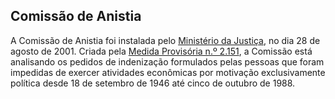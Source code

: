 Comissão de Anistia
---

A Comissão de Anistia foi instalada pelo [Ministério da Justiça][MJ], no dia 28 de agosto de 2001. Criada pela [Medida Provisória n.º 2.151][MP2151], a Comissão está analisando os pedidos de indenização formulados pelas pessoas que foram impedidas de exercer atividades econômicas por motivação exclusivamente política desde 18 de setembro de 1946 até cinco de outubro de 1988.

[MJ]:/orgao/ministerio-da-justica-mj
[MP2151]:http://www.planalto.gov.br/ccivil_03/mpv/Antigas_2001/2151-3.htm
